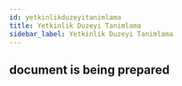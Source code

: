 ```yaml
---
id: yetkinlikduzeyitanimlama
title: Yetkinlik Duzeyi Tanimlama
sidebar_label: Yetkinlik Duzeyi Tanimlama
---
```

## document is being prepared
